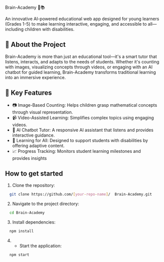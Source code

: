 
Brain-Academy 🧠📚 

An innovative AI-powered educational web app designed for young learners (Grades 1-5) to make learning interactive, engaging, and accessible to all—including children with disabilities.
## 🚀 About the Project

Brain-Academy is more than just an educational tool—it's a smart tutor that listens, interacts, and adapts to the needs of students. Whether it's counting with images, visualizing concepts through videos, or engaging with an AI chatbot for guided learning, Brain-Academy transforms traditional learning into an immersive experience.
## 🎯 Key Features

- 📷 Image-Based Counting: Helps children grasp mathematical concepts through visual representation.
- 📹 Video-Assisted Learning: Simplifies complex topics using engaging videos.
- 🤖 AI Chatbot Tutor: A responsive AI assistant that listens and provides interactive guidance.
- 🧩 Learning for All: Designed to support students with disabilities by offering adaptive content.
- 📈 Progress Tracking: Monitors student learning milestones and provides insights

## How to get started

 1. Clone the repository:

```bash
  git clone https://github.com/[your-repo-name]/  Brain-Academy.git
```

2. Navigate to the project directory:


```bash
  cd Brain-Academy
```

3. Install dependencies:



```bash
  npm install
```

4. - Start the application:


```bash
  npm start
```
    
